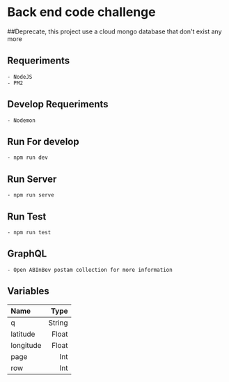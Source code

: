 # Back end code challenge
##Deprecate, this project use a cloud mongo database that don't exist any more
## Requeriments
    - NodeJS
    - PM2
## Develop Requeriments
    - Nodemon
## Run For develop
    - npm run dev
## Run Server
    - npm run serve
## Run Test
    - npm run test

## GraphQL
    - Open ABInBev postam collection for more information
## Variables

| Name | Type |
| :-------------| -------------:|
|  q            | String        |
|  latitude     | Float         |
|  longitude    | Float         |
|  page         | Int           |
|  row          | Int           |
